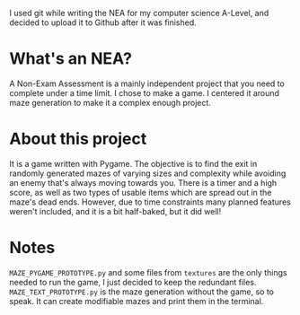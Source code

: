 I used git while writing the NEA for my computer science A-Level, and decided to upload it to Github after it was finished.

# What's an NEA?
A Non-Exam Assessment is a mainly independent project that you need to complete under a time limit.
I chose to make a game. I centered it around maze generation to make it a complex enough project.

# About this project
It is a game written with Pygame.
The objective is to find the exit in randomly generated mazes of varying sizes and complexity while avoiding an enemy that's always moving towards you.
There is a timer and a high score, as well as two types of usable items which are spread out in the maze's dead ends.
However, due to time constraints many planned features weren't included, and it is a bit half-baked, but it did well!

# Notes
`MAZE_PYGAME_PROTOTYPE.py` and some files from `textures` are the only things needed to run the game, I just decided to keep the redundant files.
`MAZE_TEXT_PROTOTYPE.py` is the maze generation without the game, so to speak. It can create modifiable mazes and print them in the terminal.
